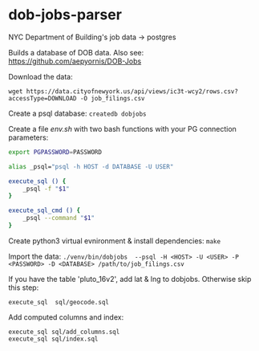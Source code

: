 # dob-jobs-parser
NYC Department of Building's job data -> postgres

Builds a database of DOB data. Also see: https://github.com/aepyornis/DOB-Jobs

Download the data: 

```
wget https://data.cityofnewyork.us/api/views/ic3t-wcy2/rows.csv?accessType=DOWNLOAD -O job_filings.csv
```

Create a psql database: ``` createdb dobjobs ```

Create a file *env.sh* with two bash functions with your PG connection parameters:

``` bash
export PGPASSWORD=PASSWORD

alias _psql="psql -h HOST -d DATABASE -U USER"

execute_sql () {
    _psql -f "$1"
}

execute_sql_cmd () {
    _psql --command "$1"
}

```

Create python3 virtual evnironment & install dependencies: ``` make ```

Import the data: ``` ./venv/bin/dobjobs  --psql -H <HOST> -U <USER> -P <PASSWORD> -D <DATABASE> /path/to/job_filings.csv ```

If you have the table 'pluto_16v2', add lat & lng to dobjobs. Otherwise skip this step:

```
execute_sql  sql/geocode.sql
```

Add computed columns and index:

``` 
execute_sql sql/add_columns.sql
execute_sql sql/index.sql
```
